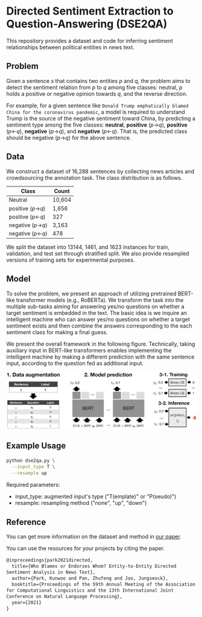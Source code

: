 # Directed Sentiment Extraction to Question-Answering (DSE2QA)

This repository provides a dataset and code for inferring sentiment relationships between political entities in news text.

## Problem

Given a sentence *s* that contains two entities *p* and *q*, the problem aims to detect the sentiment relation from *p* to *q* among five classes: neutral, *p* holds a positive or negative opinion towards *q*, and the reverse direction. 

For example, for a given sentence like ```Donald Trump emphatically blamed China for the coronavirus pandemic```, a model is required to understand Trump is the source of the negative sentiment toward China, by predicting a sentiment type among the five classes: **neutral**, **positive** (*p*->*q*), **positive** (*p*<-*q*), **negative** (*p*->*q*), and **negative** (*p*<-*q*). That is, the predicted class should be negative (*p*->*q*) for the above sentence.

## Data

We construct a dataset of 16,288 sentences by collecting news articles and crowdsourcing the annotation task. The class distribution is as follows. 

| Class | Count |
| --------------- | --------------- |
| Neutral | 10,604 |
| positive (*p*->*q*) | 1,656 |
| positive (*p*<-*q*) | 327 |
| negative (*p*->*q*) | 3,163 |
| negative (*p*<-*q*) | 478 |

We split the dataset into 13144, 1461, and 1623 instances for train, validation, and test set through stratified split. We also provide resampled versions of training sets for experimental purposes.

## Model

To solve the problem, we present an approach of utilizing pretrained BERT-like transformer models (e.g., RoBERTa). We transform the task into the multiple sub-tasks aiming for answering yes/no questions on whether a target sentiment is embedded in the text. The basic idea is we inquire an intelligent machine who can answer yes/no questions on whether a target sentiment exists and then combine the answers corresponding to the each sentiment class for making a final guess. 

We present the overall framework in the following figure. Technically, taking auxiliary input in BERT-like transformers enables implementing the intelligent machine by making a different prediction with the same sentence input, according to the question fed as additional input. 

![alt text](image/model.PNG)



## Example Usage

```bash
python dse2qa.py \
  --input_type T \
  --resample up
```
Required parameters:
- input_type: augmented input's type ("T(emplate)" or "P(seudo)") 
- resample: resampling method ("none", "up", "down")


## Reference

You can get more information on the dataset and method in [our paper](). 

You can use the resources for your projects by citing the paper.

```
@inproceedings{park2021directed,
  title={Who Blames or Endorses Whom? Entity-to-Entity Directed Sentiment Analysis in News Text},
  author={Park, Kunwoo and Pan, Zhufeng and Joo, Jungseock},
  booktitle={Proceedings of the 59th Annual Meeting of the Association for Computational Linguistics and the 13th International Joint Conference on Natural Language Processing},
  year={2021}
}
```